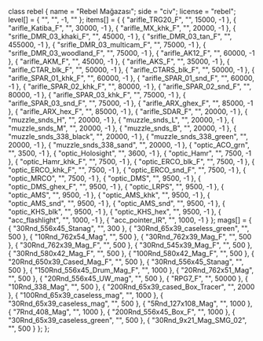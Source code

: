 class rebel {
        name = "Rebel Mağazası";
        side = "civ";
        license = "rebel";
        level[] = { "", "", -1, "" };
        items[] = {
            { "arifle_TRG20_F", "", 15000, -1 },
            { "arifle_Katiba_F", "", 30000, -1 },
	        { "arifle_MX_khk_F", "", 20000, -1 },
	        { "srifle_DMR_03_khaki_F", "", 45000, -1 },
	        { "srifle_DMR_03_tan_F", "", 455000, -1 },
	        { "srifle_DMR_03_multicam_F", "", 75000, -1 },
	        { "srifle_DMR_03_woodland_F", "", 75000, -1 },
            { "arifle_AK12_F", "", 60000, -1 },
            { "arifle_AKM_F", "", 45000, -1 },
            { "arifle_AKS_F", "", 35000, -1 },
            { "arifle_CTAR_blk_F", "", 50000, -1 },
            { "arifle_CTARS_blk_F", "", 50000, -1 },
            { "arifle_SPAR_01_khk_F", "", 60000, -1 },
            { "arifle_SPAR_01_snd_F", "", 60000, -1 },
            { "arifle_SPAR_02_khk_F", "", 80000, -1 },
            { "arifle_SPAR_02_snd_F", "", 80000, -1 },
	        { "arifle_SPAR_03_khk_F", "", 75000, -1 },
	        { "arifle_SPAR_03_snd_F", "", 75000, -1 },
            { "arifle_ARX_ghex_F", "", 85000, -1 },
            { "arifle_ARX_hex_F", "", 85000, -1 },
            { "arifle_SDAR_F", "", 20000, -1 },
            { "muzzle_snds_H", "", 20000, -1 },
            { "muzzle_snds_L", "", 20000, -1 },
            { "muzzle_snds_M", "", 20000, -1 },
            { "muzzle_snds_B", "", 20000, -1 },
            { "muzzle_snds_338_black", "", 20000, -1 },
            { "muzzle_snds_338_green", "", 20000, -1 },
            { "muzzle_snds_338_sand", "", 20000, -1 },
            { "optic_ACO_grn", "", 3500, -1 },
            { "optic_Holosight", "", 3600, -1 },
            { "optic_Hamr", "", 7500, -1 },
            { "optic_Hamr_khk_F", "", 7500, -1 },
            { "optic_ERCO_blk_F", "", 7500, -1 },
            { "optic_ERCO_khk_F", "", 7500, -1 },
            { "optic_ERCO_snd_F", "", 7500, -1 },
            { "optic_MRCO", "", 7500, -1 },
            { "optic_DMS", "", 9500, -1 },
            { "optic_DMS_ghex_F", "", 9500, -1 },
            { "optic_LRPS", "", 9500, -1 },
            { "optic_AMS", "", 9500, -1 },
            { "optic_AMS_khk", "", 9500, -1 },
            { "optic_AMS_snd", "", 9500, -1 },
            { "optic_AMS_snd", "", 9500, -1 },
            { "optic_KHS_blk", "", 9500, -1 },
            { "optic_KHS_hex", "", 9500, -1 },
            { "acc_flashlight", "", 1000, -1 },
            { "acc_pointer_IR", "", 1000, -1 }
        };
        mags[] = {
            { "30Rnd_556x45_Stanag", "", 300 },
            { "30Rnd_65x39_caseless_green", "", 500 },
            { "10Rnd_762x54_Mag", "", 500 },
            { "30Rnd_762x39_Mag_F", "", 500 },
            { "30Rnd_762x39_Mag_F", "", 500 },
            { "30Rnd_545x39_Mag_F", "", 500 },
            { "30Rnd_580x42_Mag_F", "", 500 },
            { "100Rnd_580x42_Mag_F", "", 500 },
            { "20Rnd_650x39_Cased_Mag_F", "", 500 },
            { "30Rnd_556x45_Stanag", "", 500 },
            { "150Rnd_556x45_Drum_Mag_F", "", 1000 },
            { "20Rnd_762x51_Mag", "", 500 },
            { "20Rnd_556x45_UW_mag", "", 500 },
            { "RPG7_F", "", 50000 },
            { "10Rnd_338_Mag", "", 500 },
            { "200Rnd_65x39_cased_Box_Tracer", "", 2000 },
            { "100Rnd_65x39_caseless_mag", "", 1000 },
            { "30Rnd_65x39_caseless_mag", "", 500 },
            { "5Rnd_127x108_Mag", "", 1000 },
            { "7Rnd_408_Mag", "", 1000 },
            { "200Rnd_556x45_Box_F", "", 1000 },
            { "30Rnd_65x39_caseless_green", "", 500 },
            { "30Rnd_9x21_Mag_SMG_02", "", 500 }
        };
    };
